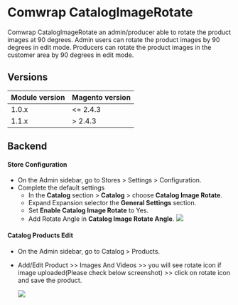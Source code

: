 # Comwrap CatalogImageRotate

Comwrap CatalogImageRotate an admin/producer able to rotate the product images at 90 degrees.
Admin users can rotate the product images by 90 degrees in edit mode.
Producers can rotate the product images in the customer area by 90 degrees in edit mode.

## Versions

| Module version | Magento version |
| ----------- | ----------- |
| 1.0.x      | <= 2.4.3       |
| 1.1.x   | > 2.4.3        |

## Backend

#### Store Configuration
- On the Admin sidebar, go to Stores > Settings > Configuration.
- Complete the default settings
  - In the **Catalog** section > **Catalog** > choose **Catalog Image Rotate**.
  - Expand Expansion selector the **General Settings** section.
  - Set **Enable Catalog Image Rotate** to Yes.
  - Add Rotate Angle in **Catalog Image Rotate Angle**.
    ![](_files/1.png)

#### Catalog Products Edit
- On the Admin sidebar, go to Catalog > Products.
- Add/Edit Product >> Images And Videos >> you will see rotate icon if image uploaded(Please check below screenshot) >> click on rotate icon and save the product.
 
  ![](_files/2.png)

